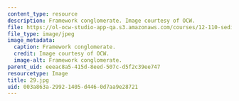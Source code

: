```yaml
---
content_type: resource
description: Framework conglomerate. Image courtesy of OCW.
file: https://ol-ocw-studio-app-qa.s3.amazonaws.com/courses/12-110-sedimentary-geology-fall-2004/003a863a29921405d4460d7aa9e28721_29.jpg
file_type: image/jpeg
image_metadata:
  caption: Framework conglomerate.
  credit: Image courtesy of OCW.
  image-alt: Framework conglomerate.
parent_uid: eeeac8a5-415d-8eed-507c-d5f2c39ee747
resourcetype: Image
title: 29.jpg
uid: 003a863a-2992-1405-d446-0d7aa9e28721
---
```

